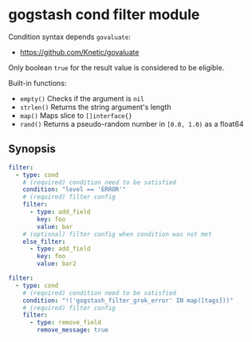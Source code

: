gogstash cond filter module
=============================

Condition syntax depends `govaluate`:

* https://github.com/Knetic/govaluate

Only boolean `true` for the result value is considered to be eligible.

Built-in functions:

* `empty()` Checks if the argument is `nil`
* `strlen()` Returns the string argument's length
* `map()` Maps slice to `[]interface{}`
* `rand()` Returns a pseudo-random number in `[0.0, 1.0)` as a float64

## Synopsis

```yaml
filter:
  - type: cond
    # (required) condition need to be satisfied
    condition: "level == 'ERROR'"
    # (required) filter config
    filter:
      - type: add_field
        key: foo
        value: bar
    # (optional) filter config when condition was not met
    else_filter:
      - type: add_field
        key: foo
        value: bar2
```

```yaml
filter:
  - type: cond
    # (required) condition need to be satisfied
    condition: "!('gogstash_filter_grok_error' IN map([tags]))"
    # (required) filter config
    filter:
      - type: remove_field
        remove_message: true
```
